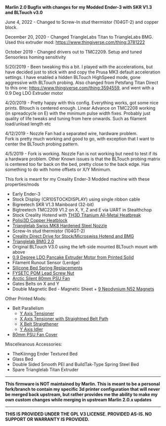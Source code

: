 **Marlin 2.0 Bugfix with changes for my Modded Ender-3 with SKR V1.3 and BLTouch v3.0**

June 4, 2022 - Changed to Screw-In stud thermistor (104GT-2) and copper block.

December 20, 2020 - Changed TriangleLabs Titan to TriangleLabs BMG.  Used this extruder mod: https://www.thingiverse.com/thing:3781222

October 2019 - Changed drivers out to TMC2209.  Setup and tuned Sensorless homing sensitivity

5/20/2019 - Been tweaking this a bit.  I played with the accelerations, but have decided just to stick with and copy the Prusa MK3 default acceleration settings.  I have enabled a hidden BLTouch HighSpeed mode, gone aggressive with BLTouch probing.  Also changed from Petsfang Titan Direct to this one: https://www.thingiverse.com/thing:3594559, and went with a 0.9 Deg LDO Extruder motor

4/20/2019 - Pretty happy with this config. Everything works, got some nice prints. Bltouch is centered enough.  Linear Advance on TMC2208 working (in spreadcycle on E) with the minimum pulse width fixes.  Probably just quality of life tweaks and tuning from here onwards.  Such as filament load/unload length etc

4/12/2019 - Nozzle Fan had a separated wire, hardware problem.  
Fork is pretty much working and good to go, with exception that I want to center the BLTouch probing pattern.

4/5/2019 - Fork is working. Nozzle Fan is not working but need to test if its a hardware problem.
Other Known issues is that the BLTouch probing matrix is centered too far back on the bed, pretty close to the back edge.  Has something to do with home offsets or X/Y Minimum.

This fork is meant for my Creality Ender-3 Modded machine with these properties/mods

* Early Ender-3
* Stock Display (CR10STOCKDISPLAY) using single ribbon cable
* Bigreetech SKR V1.3 Mainboard (32-bit)
* Bigtreetech TMC2209 V1.2 on X, Y, Z and E via UART in Stealthchop
* Stock Creality Hotend with [TH3D Titanium All-Metal Heatbreak](https://www.th3dstudio.com/product/tough-titanium-heatbreak-for-creality-machines-tough-dual-hotend/)
* [Polisi3D Copper Heatblock](https://www.amazon.com/Temperature-Plated-Extruder-Creality-Printer/dp/B08NVTJM4S)
* [Trianglelab Swiss MK8 Hardened Steel Nozzle](https://www.aliexpress.com/item/2255800032773797.html)
* Screw-In stud thermistor (104GT-2)
* [Creality Direct Drive for Stock/Microswiss Hotend and BMG](https://www.thingiverse.com/thing:3781222)
* [Trianglelab BMG 2.0](https://www.aliexpress.com/item/3256803279640594.html)
* Original BLTouch V3.0 using the left-side mounted BLTouch mount with above
* [0.9 Degree LDO Pancake Extruder Motor from Printed Solid](https://www.printedsolid.com/products/ldo-nema-17-motor-pancake-ldo-42sth25-1404)
* Filament Runout Sensor (Lerdge)
* [Silicone Bed Spring Replacements](https://www.amazon.com/FYSETC-Printer-Heat-Resistant-Silicone-Creality/dp/B07M66KJNX)
* [FYSETC POM Lead Screw Nut](https://www.amazon.com/4-Pack-Printer-Trapezoid-Creality-Ender-3/dp/B0888DWRW8)
* [Arctic Silent 80mm PSU Fan](https://www.amazon.com/ARCTIC-Silent-inaudible-Configuration-ACFAN00245A/dp/B08WHMP2CD)
* Gates Belts on X and Y
* Double Magnetic Bed - Magnetic Sheet + [9 Neodynium N52 Magnets](https://www.aliexpress.com/item/2251832763110298.html)


Other Printed Mods:
* Belt Parallelism
  * [Y Axis Tensioner](https://www.thingiverse.com/thing:3097972)
  * [X Axis Tensioner with Straightned Belt Path](https://www.thingiverse.com/thing:3537042)
  * [X Belt Straigthener](https://www.thingiverse.com/thing:3288949)
  * [Y Axis Idler](https://www.thingiverse.com/thing:3136428)
* [80mm PSU Fan Cover](https://www.thingiverse.com/thing:3437190)

Miscelleanous Accessories:
* TheKiinngg Ender Textured Bed
* Glass Bed
* Double Sided Smooth PEI and BuildTak-Type Spring Steel Bed
* Spare Trianglelab Titan Extruder

----------

**This firmware is NOT maintained by Marlin. This is meant to be a personal fork/branch to contain my specific 3d printer configuration that will never be merged back upstream, but rather provides me the ability to make my own custom changes while merging in upstream Marlin 2.0.x updates**

----------

**THIS IS PROVIDED UNDER THE GPL V3 LICENSE.
PROVIDED AS-IS. NO SUPPORT OR WARRANTY IS PROVIDED.**
